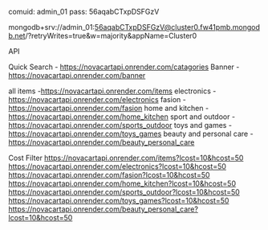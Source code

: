 comuid:  admin_01
pass: 56aqabCTxpDSFGzV

mongodb+srv://admin_01:56aqabCTxpDSFGzV@cluster0.fw41pmb.mongodb.net/?retryWrites=true&w=majority&appName=Cluster0

API

Quick Search - https://novacartapi.onrender.com/catagories
Banner - https://novacartapi.onrender.com/banner

all items -https://novacartapi.onrender.com/items
electronics - https://novacartapi.onrender.com/electronics
fasion - https://novacartapi.onrender.com/fasion
home and kitchen - https://novacartapi.onrender.com/home_kitchen
sport and outdoor - https://novacartapi.onrender.com/sports_outdoor
toys and games - https://novacartapi.onrender.com/toys_games
beauty and personal care - https://novacartapi.onrender.com/beauty_personal_care


Cost Filter
https://novacartapi.onrender.com/items?lcost=10&hcost=50
https://novacartapi.onrender.com/electronics?lcost=10&hcost=50
https://novacartapi.onrender.com/fasion?lcost=10&hcost=50
https://novacartapi.onrender.com/home_kitchen?lcost=10&hcost=50
https://novacartapi.onrender.com/sports_outdoor?lcost=10&hcost=50
https://novacartapi.onrender.com/toys_games?lcost=10&hcost=50
https://novacartapi.onrender.com/beauty_personal_care?lcost=10&hcost=50